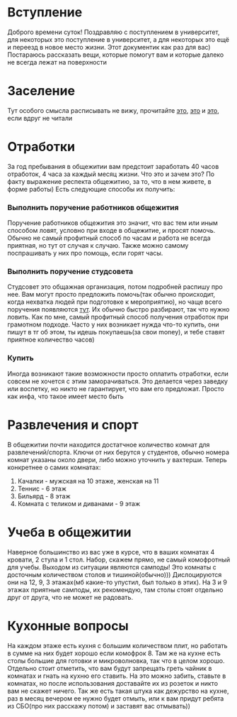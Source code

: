 # Вступление
   Доброго времени суток! Поздравляю с поступлением в университет, для некоторых это поступление в университет, а для некоторых это ещё и переезд в новое место жизни.
   Этот документик как раз для вас) Постараюсь рассказать вещи, которые помогут вам и которые далеко не всегда лежат на поверхности
# Заселение
   Тут особого смысла расписывать не вижу, прочитайте [это](https://vk.com/studgorodokbsu?w=wall-1146552_10937), [это](https://vk.com/wall-126143916_279) и [это](https://vk.com/@mmf_praf-gaid-chto-vzyat-v-obschagu), если вдруг не читали
# Отработки
   За год пребывания в общежитии вам предстоит заработать 40 часов отработок, 4 часа за каждый месяц жизни. Что это и зачем это? По факту выражение респекта общежитию, 
   за то, что в нем живете, в форме работы) Есть следующие способы их получить:
   ### Выполнить поручение работников общежития
   Поручение работников общежития это значит, что вас тем или иным способом ловят, условно при входе в общежитие, и просят помочь. Обычно не самый профитный способ по часам и работа не всегда приятная, но тут от случая к случаю. Также можно самому поспрашивать у них про помощь, если горят часы.
   ### Выполнить поручение студсовета
   Студсовет это общажная организация, потом подробней распишу про нее. Вам могут просто предложить помочь(так обычно происходит, когда нехватка людей при подготовке к мероприятию), но чаще всего поручения появляются [тут](https://t.me/group7bsu). Их обычно быстро разбирают, так что нужно ловить. Как по мне, самый профитный способ получения отработок при грамотном подходе. Часто у них возникает нужда что-то купить, они пишут в тг об этом, ты идешь покупаешь(за свои money), и тебе ставят приятное количество часов)
   ### Купить
   Иногда возникают такие возможности просто оплатить отработки, если совсем не хочется с этим заморачиваться. Это делается через заведку или воспетку, но никто не гарантирует, что вам его предложат. Просто как инфа, что такое имеет место быть
# Развлечения и спорт
   В общежитии почти находится достатчное количество комнат для развлечений/спорта. Ключи от них берутся у студентов, обычно номера комнат указаны около двери, либо можно уточнить у вахтерши. Теперь конкретнее о самих комнатах:
   1. Качалки - мужская на 10 этаже, женская на 11
   2. Теннис - 6 этаж
   3. Бильярд - 8 этаж
   4. Комната с теликом и диванами - 9 этаж
# Учеба в общежитии
   Наверное большинство из вас уже в курсе, что в ваших комнатах 4 кровати, 2 стула и 1 стол. Набор, скажем прямо, не самый комофротный для учебы. Выходом из ситуации являются самподы! Это комнаты с досточным количеством столов и тишиной(обычно))) Дислоцируются они на 12, 9, 3 этажах(мб какие-то упустил, был только в этих). На 3 и 9 этажах приятные самподы, их рекомендую, там столы стоят отдельно друг от друга, что не может не радовать.
# Кухонные вопросы
   На каждом этаже есть кухня с большим количеством плит, но работать в сумме на них будет хорошо если комофрок 8. Там же на кухне есть столы большие для готовки и микроволновка, так что в целом хорошо. Отдельно стоит отметить, что вам будут запрещать греть чайник в комнатах и гнать на кухню его ставить. На это можно забить, ставьте в комнатах, но после использования доставайте их из розеток и никто вам не скажет ничего. Так же есть такая штука как дежурство на кухне, раз в месяц вечером ее нужно будет отмыть, или к вам придут ребята из СБО(про них расскажу потом) и заставят вас отмывать))
# 
